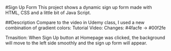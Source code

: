 #Sign Up Form
This project shows a  dynamic sign up form made with HTML, CSS and a little bit of Java Script.

##Description
Compare to the video in Udemy class, I used a new combination of gradient colors:
  Tutorial Video: 
  Changes: #4facfe -> #00f2fe

Trnasition: When Sign Up button at Homepage was clicked, the background will move to the left side smoothly and the sign up form will appear. 
